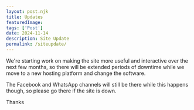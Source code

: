 ```yaml
---
layout: post.njk
title: Updates
featuredImage: 
tags: ['Post'] 
date: 2024-11-14
description: Site Update
permalink: /siteupdate/
---
```

We're starting work on making the site more useful and interactive over the next few months, so there will be extended periods of downtime while we move to a new hosting platform and change the software.

The Facebook and WhatsApp channels will still be there while this happens though, so please go there if the site is down.

Thanks
